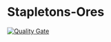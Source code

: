 # Stapletons-Ores
[![Quality Gate](http://sq.taylorstapleton.ca/api/project_badges/quality_gate?project=StapletonsOres)](http://sq.taylorstapleton.ca/api/project_badges/quality_gate?project=StapletonsOres)

